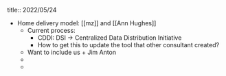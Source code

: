 title:: 2022/05/24

- Home delivery model: [[mz]] and [[Ann Hughes]]
	- Current process:
		- CDDI: DSI -> Centralized Data Distribution Initiative
		- How to get this to update the tool that other consultant created?
	- Want to include us + Jim Anton
	-
	-